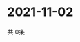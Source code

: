 # 2021-11-02
  共 0条

  <!-- BEGIN -->
  <!-- 最后更新时间Tue Nov 02 2021 23:03:00 GMT+0000 (Coordinated Universal Time) -->
  
  <!-- END -->
  
  